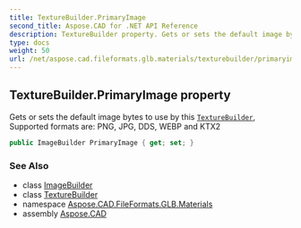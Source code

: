 ```yaml
---
title: TextureBuilder.PrimaryImage
second_title: Aspose.CAD for .NET API Reference
description: TextureBuilder property. Gets or sets the default image bytes to use by this TextureBuilder Supported formats are PNG JPG DDS WEBP and KTX2
type: docs
weight: 50
url: /net/aspose.cad.fileformats.glb.materials/texturebuilder/primaryimage/
---
```

## TextureBuilder.PrimaryImage property

Gets or sets the default image bytes to use by this [`TextureBuilder`](../), Supported formats are: PNG, JPG, DDS, WEBP and KTX2

```csharp
public ImageBuilder PrimaryImage { get; set; }
```

### See Also

* class [ImageBuilder](../../imagebuilder/)
* class [TextureBuilder](../)
* namespace [Aspose.CAD.FileFormats.GLB.Materials](../../texturebuilder/)
* assembly [Aspose.CAD](../../../)


